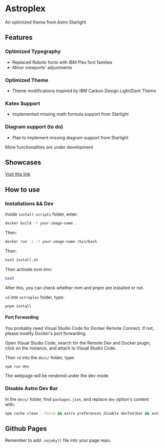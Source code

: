 # Astroplex
An optimized theme from Astro Starlight

## Features

### Optimized Typography

- Replaced Roboto fonts with IBM Plex font families
- Minor viewports' adjustments

### Optimized Theme 

- Theme modifications inspired by IBM Carbon Design Light/Dark Theme

### Katex Support

- Implemented missing math formula support from Starlight

### Diagram support (to do)

- Plan to implement missing diagram support from Starlight

More functionalities are under development

## Showcases

[Visit this link](https://bluephoeniiix.github.io)

## How to use

### Installations && Dev

Inside `install-scripts` folder, enter:

```bash
docker build -t your-image-name .
```

Then:

```bash
docker run -i -t your-image-name /bin/bash
```

Then:

```bash
bash install.sh
```

Then activate nvm env:

```bash
bash
```

After this, you can check whether nvm and pnpm are installed or not.

`cd` into `astroplex` folder, type:

```bash 
pnpm install
```

#### Port Forwarding

You probably need Visual Studio Code for Docker Remote Connect. If not, please modify Docker's port forwarding.

Open Visual Studio Code, search for the Remote Dev and Docker plugin, click on the instance, and attach to Visual Studio Code.

Then `cd` into the `docs/` folder, type:

```bash
npm run dev
```

The webpage will be rendered under the dev mode.

### Disable Astro Dev Bar

In the `docs/` folder, find `packages.json`, and replace `dev` option's content with:

```bash
npm cache clean --force && astro preferences disable devToolbar && astro dev
```

## Github Pages

Remember to add `.nojekyll` file into your page repo.